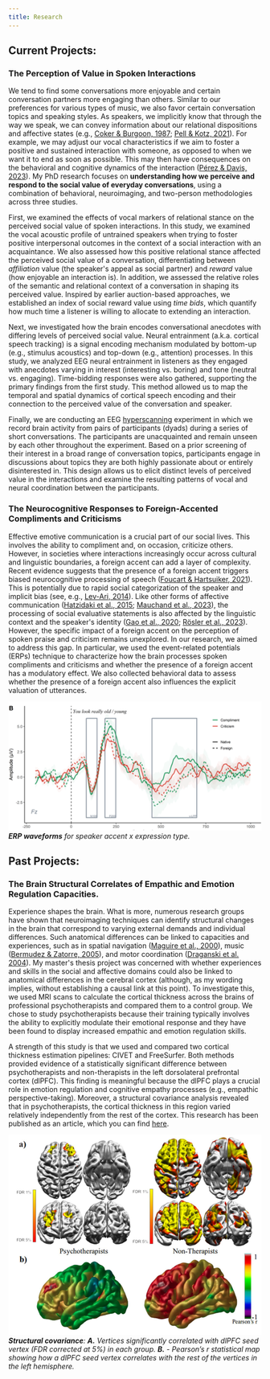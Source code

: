 ```yaml
---
title: Research
---
```

## Current Projects:

### The Perception of Value in Spoken Interactions

We tend to find some conversations more enjoyable and certain conversation partners more engaging than others. Similar to our preferences for various types of music, we also favor certain conversation topics and speaking styles. As speakers, we implicitly know that through the way we speak, we can convey information about our relational dispositions and affective states (e.g., [Coker & Burgoon, 1987](https://onlinelibrary.wiley.com/doi/abs/10.1111/j.1468-2958.1987.tb00115.x); [Pell & Kotz, 2021](https://journals.plos.org/plosone/article?id=10.1371/journal.pone.0027256)). For example, we may adjust our vocal characteristics if we aim to foster a positive and sustained interaction with someone, as opposed to when we want it to end as soon as possible. This may then have consequences on the behavioral and cognitive dynamics of the interaction ([Pérez & Davis, 2023](https://www.sciencedirect.com/science/article/pii/S0010945222003252)). My PhD research focuses on **understanding how we perceive and respond to the social value of everyday conversations**, using a combination of behavioral, neuroimaging, and two-person methodologies across three studies.

First, we examined the effects of vocal markers of relational stance on the perceived social value of spoken interactions. In this study, we examined the vocal acoustic profile of untrained speakers when trying to foster positive interpersonal outcomes in the context of a social interaction with an acquaintance. We also assessed how this positive relational stance affected the perceived social value of a conversation, differentiating between *affiliation* value (the speaker's appeal as social partner) and *reward* value (how enjoyable an interaction is). In addition, we assessed the relative roles of the semantic and relational context of a conversation in shaping its perceived value. Inspired by earlier auction-based approaches, we established an index of social reward value using *time bids*, which quantify how much time a listener is willing to allocate to extending an interaction.

Next, we investigated how the brain encodes conversational anecdotes with differing levels of perceived social value. Neural entrainment (a.k.a. cortical speech tracking) is a signal encoding mechanism modulated by bottom-up (e.g., stimulus acoustics) and top-down (e.g., attention) processes. In this study, we analyzed EEG neural entrainment in listeners as they engaged with anecdotes varying in interest (interesting vs. boring) and tone (neutral vs. engaging). Time-bidding responses were also gathered, supporting the primary findings from the first study. This method allowed us to map the temporal and spatial dynamics of cortical speech encoding and their connection to the perceived value of the conversation and speaker.

Finally, we are conducting an EEG [hyperscanning](https://www.frontiersin.org/journals/human-neuroscience/articles/10.3389/fnhum.2020.00039/full) experiment in which we record brain activity from pairs of participants (dyads) during a series of short conversations. The participants are unacquainted and remain unseen by each other throughout the experiment. Based on a prior screening of their interest in a broad range of conversation topics, participants engage in discussions about topics they are both highly passionate about or entirely disinterested in. This design allows us to elicit distinct levels of perceived value in the interactions and examine the resulting patterns of vocal and neural coordination between the participants.

### The Neurocognitive Responses to Foreign-Accented Compliments and Criticisms

Effective emotive communication is a crucial part of our social lives. This involves the ability to compliment and, on occasion, criticize others. However, in societies where interactions increasingly occur across cultural and linguistic boundaries, a foreign accent can add a layer of complexity. Recent evidence suggests that the presence of a foreign accent triggers biased neurocognitive processing of speech ([Foucart & Hartsuiker, 2021](https://www.sciencedirect.com/science/article/pii/S0028393221001536?via%3Dihub)). This is potentially due to rapid social categorization of the speaker and implicit bias (see, e.g., [Lev-Ari, 2014](https://www.frontiersin.org/journals/psychology/articles/10.3389/fpsyg.2014.01546/full)). Like other forms of affective communication ([Hatzidaki et al., 2015](https://www.frontiersin.org/journals/psychology/articles/10.3389/fpsyg.2015.00351/full); [Mauchand et al., 2023](https://www.ncbi.nlm.nih.gov/pmc/articles/PMC10752465/)), the processing of social evaluative statements is also affected by the linguistic context and the speaker's identity ([Gao et al., 2020](https://doi.org/10.1080/02699931.2019.1668751); [Rösler et al., 2023](https://doi.org/10.1016/j.jesp.2022.104419)). However, the specific impact of a foreign accent on the perception of spoken praise and criticism remains unexplored. In our research, we aimed to address this gap. In particular, we used the event-related potentials (ERPs) technique to characterize how the brain processes spoken compliments and criticisms and whether the presence of a foreign accent has a modulatory effect. We also collected behavioral data to assess whether the presence of a foreign accent also influences the explicit valuation of utterances.

![ERP waveforms for speaker accent x expression type.](assets/img/accents_erp_figure.png)
_**ERP waveforms** for speaker accent x expression type._ 

## Past Projects:

### The Brain Structural Correlates of Empathic and Emotion Regulation Capacities.
Experience shapes the brain. What is more, numerous research groups have shown that neuroimaging techniques can identify structural changes in the brain that correspond to varying external demands and individual differences. Such anatomical differences can be linked to capacities and experiences, such as in spatial navigation ([Maguire et al., 2000](https://www.pnas.org/doi/10.1073/pnas.070039597)), music ([Bermudez & Zatorre, 2005](https://nyaspubs.onlinelibrary.wiley.com/doi/10.1196/annals.1360.057)), and motor coordination ([Draganski et al. 2004](https://www.researchgate.net/publication/305381230_Neuroplasticity_changes_in_grey_matter_induced_by_training)). My master's thesis project was concerned with whether experiences and skills in the social and affective domains could also be linked to anatomical differences in the cerebral cortex (although, as my wording implies, without establishing a causal link at this point). To investigate this, we used MRI scans to calculate the cortical thickness across the brains of professional psychotherapists and compared them to a control group. We chose to study psychotherapists because their training typically involves the ability to explicitly modulate their emotional response and they have been found to display increased empathic and emotion regulation skills. 

A strength of this study is that we used and compared two cortical thickness estimation pipelines: CIVET and FreeSurfer. Both methods provided evidence of a statistically significant difference between psychotherapists and non-therapists in the left dorsolateral prefrontal cortex (dlPFC). This finding is meaningful because the dlPFC plays a crucial role in emotion regulation and cognitive empathy processes (e.g., empathic perspective-taking). Moreover, a structural covariance analysis revealed that in psychotherapists, the cortical thickness in this region varied relatively independently from the rest of the cortex. This research has been published as an article, which you can find [here](https://doi.org/10.1007/s10548-022-00910-3).

![Structural Covariance](assets/img/CT_StrCov_Psychotherapists.png)
      _**Structural covariance**: **A.** Vertices significantly correlated with dlPFC seed vertex (FDR corrected at 5%) in each group. **B.** - Pearson’s r statistical map showing how a dlPFC seed vertex correlates with the rest of the vertices in the left hemisphere._



